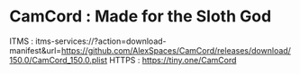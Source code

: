 # CamCord : Made for the Sloth God
ITMS : itms-services://?action=download-manifest&url=https://github.com/AlexSpaces/CamCord/releases/download/150.0/CamCord_150.0.plist
HTTPS : https://tiny.one/CamCord
